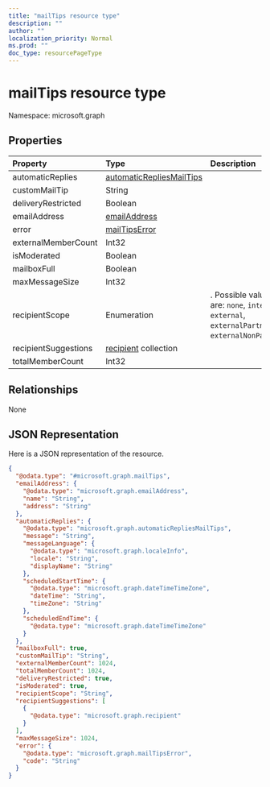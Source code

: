 ```yaml
---
title: "mailTips resource type"
description: ""
author: ""
localization_priority: Normal
ms.prod: ""
doc_type: resourcePageType
---
```


# mailTips resource type


Namespace: microsoft.graph



## Properties
|Property|Type|Description|
|:---|:---|:---|
|automaticReplies|[automaticRepliesMailTips](../resources/automaticrepliesmailtips.md)||
|customMailTip|String||
|deliveryRestricted|Boolean||
|emailAddress|[emailAddress](../resources/emailaddress.md)||
|error|[mailTipsError](../resources/mailtipserror.md)||
|externalMemberCount|Int32||
|isModerated|Boolean||
|mailboxFull|Boolean||
|maxMessageSize|Int32||
|recipientScope|Enumeration|. Possible values are: `none`, `internal`, `external`, `externalPartner`, `externalNonPartner`.|
|recipientSuggestions|[recipient](../resources/recipient.md) collection||
|totalMemberCount|Int32||

## Relationships
None

## JSON Representation
Here is a JSON representation of the resource.
<!-- {
  "blockType": "resource",
  "@odata.type": "microsoft.graph.mailTips"
}
-->
``` json
{
  "@odata.type": "#microsoft.graph.mailTips",
  "emailAddress": {
    "@odata.type": "microsoft.graph.emailAddress",
    "name": "String",
    "address": "String"
  },
  "automaticReplies": {
    "@odata.type": "microsoft.graph.automaticRepliesMailTips",
    "message": "String",
    "messageLanguage": {
      "@odata.type": "microsoft.graph.localeInfo",
      "locale": "String",
      "displayName": "String"
    },
    "scheduledStartTime": {
      "@odata.type": "microsoft.graph.dateTimeTimeZone",
      "dateTime": "String",
      "timeZone": "String"
    },
    "scheduledEndTime": {
      "@odata.type": "microsoft.graph.dateTimeTimeZone"
    }
  },
  "mailboxFull": true,
  "customMailTip": "String",
  "externalMemberCount": 1024,
  "totalMemberCount": 1024,
  "deliveryRestricted": true,
  "isModerated": true,
  "recipientScope": "String",
  "recipientSuggestions": [
    {
      "@odata.type": "microsoft.graph.recipient"
    }
  ],
  "maxMessageSize": 1024,
  "error": {
    "@odata.type": "microsoft.graph.mailTipsError",
    "code": "String"
  }
}
```

